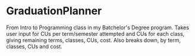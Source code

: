# GraduationPlanner
From Intro to Programming class in my Batchelor's Degree program. Takes user input for CUs per term/semester attempted and CUs for each class, giving remaining terms, classes, CUs, cost.  Also breaks down, by term, classes, CUs and cost.
